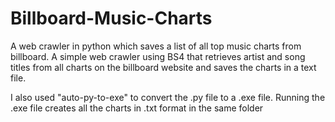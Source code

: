 # Billboard-Music-Charts
A web crawler in python which saves a list of all top music charts from billboard.
A simple web crawler using BS4 that retrieves artist and song titles from all charts on the billboard website and saves the charts in a text file.

I also used "auto-py-to-exe" to convert the .py file to a .exe file. Running the .exe file creates all the charts in .txt format in the same folder
